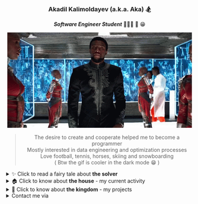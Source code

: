 <div align="center">

### Akadil Kalimoldayev (a.k.a. Aka) 🏂

***Software Engineer Student*** 👨🏼‍🏫 📝 😁 
  
![BlackPanther](https://github.com/Akadil/Akadil/blob/main/t-challa-black-panther.gif)
  
> The desire to create and cooperate helped me to become a programmer \
> Mostly interested in data engineering and optimization processes  \
> Love football, tennis, horses, skiing and snowboarding \
> ( Btw the gif is cooler in the dark mode 😁 )

<div align="left">

<details>
<summary> ✨ Click to read a fairy tale about <b>the solver</b> </summary>

- ---
Once upon a time, in a far-off kingdom, there was a young man who loved to solve problems. He used to ask his aunts and uncles to give him mathematical problems, so that he can spend his time solving them. 

One day, he was working on his fathers job and stumbled upon a very boring, long and repetitive task. It was a task that even a child could do, but still was important and needed responsibility. So while doing the task, he noticed that each part of the task could be done by code. He just had to solve the problem of how to do it

He was thrilled. He had always wanted to solve the hardest problems ever existed. And now he knew what to do. Use the power of programming to solve the "work process optimization" problems and many more 

> Very short ending haha, but the story was written in the very beginning stage. So I don't have a complete picture or clear understanding of what I am going to do, but I have direction and I am willing to work in related directions
- ---
</details>
  
<details>
  <summary> 🏠 Click to know about <b>the house</b> - my current activity </summary>

- --- 
- 🖌 Working on [FdF project](https://github.com/Akadil/42project_fdf) (recreate the landscape)
- 🧠 Solving the [Leetcode](https://github.com/Akadil/leetcode) problems: 2 hard, 16 medium, 23 easy
- 🇫🇷 Learning French language (Actually not, I am being super lazy)
- ---

</details>
  
<details>
<summary> 🏰 Click to know about <b>the kingdom</b> - my projects </summary>

- ---
- 🗼 Ecole 42 in Paris [Link](https://github.com/Akadil/42Projects) 
- 🏫 Bachelor: Math&Computer sciences
- ---
  
</details>

<details>
<summary> Contact me via </summary>
  
  - ---
  - Gmail: akadil.kalimoldayev@gmail.com
  - Linkedin: Akadil Kalimoldayev [Link](https://www.linkedin.com/in/akadil-kalimoldayev-533b99199/)
  - Insta: @akadilkalimoldayev [Link](https://www.instagram.com/akadilkalimoldayev/)
  - ---

</details>
</div>
